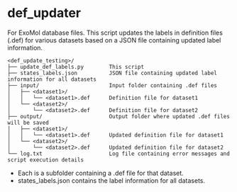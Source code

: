 # def_updater
For ExoMol database files. 
This script updates the labels in definition files (.def) for various datasets based on a JSON file containing updated label information.

```
<def_update_testing>/
├── update_def_labels.py        This script
├── states_labels.json          JSON file containing updated label information for all datasets
├── input/                      Input folder containing .def files
│   ├── <dataset1>/
│   │   └── <dataset1>.def      Definition file for dataset1
│   └── <dataset2>/
│       └── <dataset2>.def      Definition file for dataset2
├── output/                     Output folder where updated .def files will be saved
│   ├── <dataset1>/
│   │   └── <dataset1>.def      Updated definition file for dataset1
│   └── <dataset2>/
│       └── <dataset2>.def      Updated definition file for dataset2
└── log.txt                     Log file containing error messages and script execution details
```
- Each <datasetX> is a subfolder containing a .def file for that dataset.
- states_labels.json contains the label information for all datasets.
